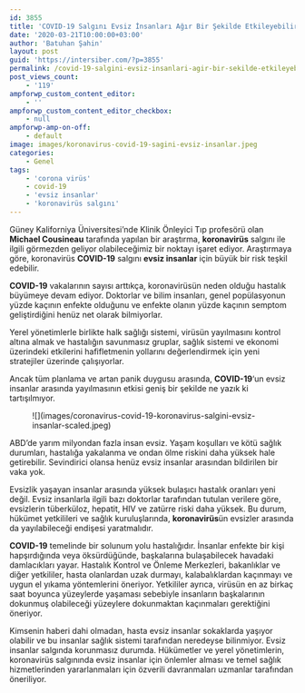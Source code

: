 ```yaml
---
id: 3855
title: 'COVID-19 Salgını Evsiz İnsanları Ağır Bir Şekilde Etkileyebilir'
date: '2020-03-21T10:00:00+03:00'
author: 'Batuhan Şahin'
layout: post
guid: 'https://intersiber.com/?p=3855'
permalink: /covid-19-salgini-evsiz-insanlari-agir-bir-sekilde-etkileyebilir/
post_views_count:
    - '119'
ampforwp_custom_content_editor:
    - ''
ampforwp_custom_content_editor_checkbox:
    - null
ampforwp-amp-on-off:
    - default
image: images/koronavirus-covid-19-sagini-evsiz-insanlar.jpeg
categories:
    - Genel
tags:
    - 'corona virüs'
    - covid-19
    - 'evsiz insanlar'
    - 'koronavirüs salgını'
---
```


Güney Kaliforniya Üniversitesi’nde Klinik Önleyici Tıp profesörü olan **Michael Cousineau** tarafında yapılan bir araştırma, **koronavirüs** salgını ile ilgili görmezden geliyor olabileceğimiz bir noktayı işaret ediyor. Araştırmaya göre, koronavirüs **COVID-19** salgını **evsiz insanlar** için büyük bir risk teşkil edebilir.

**COVID-19** vakalarının sayısı arttıkça, koronavirüsün neden olduğu hastalık büyümeye devam ediyor. Doktorlar ve bilim insanları, genel popülasyonun yüzde kaçının enfekte olduğunu ve enfekte olanın yüzde kaçının semptom geliştirdiğini henüz net olarak bilmiyorlar.

Yerel yönetimlerle birlikte halk sağlığı sistemi, virüsün yayılmasını kontrol altına almak ve hastalığın savunmasız gruplar, sağlık sistemi ve ekonomi üzerindeki etkilerini hafifletmenin yollarını değerlendirmek için yeni stratejiler üzerinde çalışıyorlar.

Ancak tüm planlama ve artan panik duygusu arasında, **COVID-19**‘un evsiz insanlar arasında yayılmasının etkisi geniş bir şekilde ne yazık ki tartışılmıyor.

<figure class="wp-block-image size-full">![](images/coronavirus-covid-19-koronavirus-salgini-evsiz-insanlar-scaled.jpeg)</figure>ABD’de yarım milyondan fazla insan evsiz. Yaşam koşulları ve kötü sağlık durumları, hastalığa yakalanma ve ondan ölme riskini daha yüksek hale getirebilir. Sevindirici olansa henüz evsiz insanlar arasından bildirilen bir vaka yok.

Evsizlik yaşayan insanlar arasında yüksek bulaşıcı hastalık oranları yeni değil. Evsiz insanlarla ilgili bazı doktorlar tarafından tutulan verilere göre, evsizlerin tüberküloz, hepatit, HIV ve zatürre riski daha yüksek. Bu durum, hükümet yetkilileri ve sağlık kuruluşlarında, **koronavirüs**ün evsizler arasında da yayılabileceği endişesi yaratmalıdır.

**COVID-19** temelinde bir solunum yolu hastalığıdır. İnsanlar enfekte bir kişi hapşırdığında veya öksürdüğünde, başkalarına bulaşabilecek havadaki damlacıkları yayar. Hastalık Kontrol ve Önleme Merkezleri, bakanlıklar ve diğer yetkililer, hasta olanlardan uzak durmayı, kalabalıklardan kaçınmayı ve uygun el yıkama yöntemlerini öneriyor. Yetkililer ayrıca, virüsün en az birkaç saat boyunca yüzeylerde yaşaması sebebiyle insanların başkalarının dokunmuş olabileceği yüzeylere dokunmaktan kaçınmaları gerektiğini öneriyor.

Kimsenin haberi dahi olmadan, hasta evsiz insanlar sokaklarda yaşıyor olabilir ve bu insanlar sağlık sistemi tarafından neredeyse bilinmiyor. Evsiz insanlar salgında korunmasız durumda. Hükümetler ve yerel yönetimlerin, koronavirüs salgınında evsiz insanlar için önlemler alması ve temel sağlık hizmetlerinden yararlanmaları için özverili davranmaları uzmanlar tarafından öneriliyor.